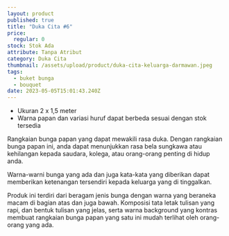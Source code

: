 ```yaml
---
layout: product
published: true
title: "Duka Cita #6"
price:
  regular: 0
stock: Stok Ada
attribute: Tanpa Atribut
category: Duka Cita
thumbnail: /assets/upload/product/duka-cita-keluarga-darmawan.jpeg
tags:
  - buket bunga
  - bouquet
date: 2023-05-05T15:01:43.240Z
---
```

* Ukuran 2 x 1,5 meter
* Warna papan dan variasi huruf dapat berbeda sesuai dengan stok tersedia

Rangkaian bunga papan yang dapat mewakili rasa duka. Dengan rangkaian bunga papan ini, anda dapat menunjukkan rasa bela sungkawa atau kehilangan kepada saudara, kolega, atau orang-orang penting di hidup anda.

Warna-warni bunga yang ada dan juga kata-kata yang diberikan dapat memberikan ketenangan tersendiri kepada keluarga yang di tinggalkan.

Produk ini terdiri dari beragam jenis bunga dengan warna yang beraneka macam di bagian atas dan juga bawah. Komposisi tata letak tulisan yang rapi, dan bentuk tulisan yang jelas, serta warna background yang kontras membuat rangkaian bunga papan yang satu ini mudah terlihat oleh orang-orang yang ada.